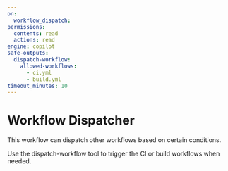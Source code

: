 ```yaml
---
on:
  workflow_dispatch:
permissions:
  contents: read
  actions: read
engine: copilot
safe-outputs:
  dispatch-workflow:
    allowed-workflows:
      - ci.yml
      - build.yml
timeout_minutes: 10
---
```


# Workflow Dispatcher

This workflow can dispatch other workflows based on certain conditions.

Use the dispatch-workflow tool to trigger the CI or build workflows when needed.
